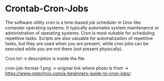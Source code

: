 # Crontab-Cron-Jobs

The software utility cron is a time-based job scheduler in Unix-like computer operating systems. It typically automates system maintenance or administration of operating systems. Cron is most suitable for scheduling repetitive tasks. Scripts are also valuable for automatization of repetitive tasks, but they are used when you are present, while cron jobs can be executed while you are not there (not present physically).

Cron.txt -> description is inside the file.

cron-job-format-1.png -> original link where photo is from -> https://www.ostechnix.com/a-beginners-guide-to-cron-jobs/
